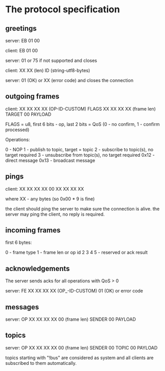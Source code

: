# The protocol specification

## greetings

server: EB 01 00

client: EB 01 00

server: 01 or 75 if not supported and closes

client: XX XX (len) ID (string-utf8-bytes)

server: 01 (OK) or XX (error code) and closes the connection

## outgoing frames

client: XX XX XX XX (OP-ID-CUSTOM) FLAGS XX XX XX XX (frame len) TARGET 00 PAYLOAD

FLAGS = u8, first 6 bits - op, last 2 bits = QoS (0 - no confirm, 1 - confirm
processed)

Operations:

0 - NOP
1 - publish to topic, target = topic
2 - subscribe to topic(s), no target required
3 - unsubscribe from topic(s), no target required
0x12 - direct message
0x13 - broadcast message

## pings

client: XX XX XX XX 00 XX XX XX XX

where XX - any bytes (so 0x00 * 9 is fine)

the client should ping the server to make sure the connection is alive. the
server may ping the client, no reply is required.

## incoming frames

first 6 bytes:

0 - frame type
1 - frame len or op id
2
3
4
5 - reserved or ack result

## acknowledgements

The server sends acks for all operations with QoS > 0

server: FE XX XX XX XX (OP_-ID-CUSTOM) 01 (OK) or error code

## messages

server: OP XX XX XX XX 00 (frame len) SENDER 00 PAYLOAD 

## topics

server: OP XX XX XX XX 00 (frame len) SENDER 00 TOPIC 00 PAYLOAD 

topics starting with "!bus" are considered as system and all clients are
subscribed to them automatically.
